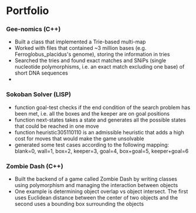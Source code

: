 # Portfolio

### Gee-nomics (C++)
- Built a class that implemented a Trie-based multi-map
- Worked with files that contained ~3 million bases (e.g. Ferroglobus_placidus's genome), storing the information in tries
- Searched the tries and found exact matches and SNiPs (single nucleotide polymorphisms, i.e. an exact match excluding one base) of short DNA sequences
- 
### Sokoban Solver (LISP)
- function goal-test checks if the end condition of the search problem has been met, i.e. all the boxes and the keeper are on goal positions
- function next-states takes a state and generates all the possible states that could be reached in one move
- function heuristic305110110 is an admissible heuristic that adds a high cost for moves that would make the game unsolvable
- generated some test cases according to the following mapping: blank=0, wall=1, box=2, keeper=3, goal=4, box+goal=5, keeper+goal=6


### Zombie Dash (C++)
- Built the backend of a game called Zombie Dash by writing classes using polymorphism and managing the interaction between objects
- One example is determining object overlap vs object intersect. The first uses Euclidean distance between the center of two objects and the second uses a bounding box surrounding the objects
